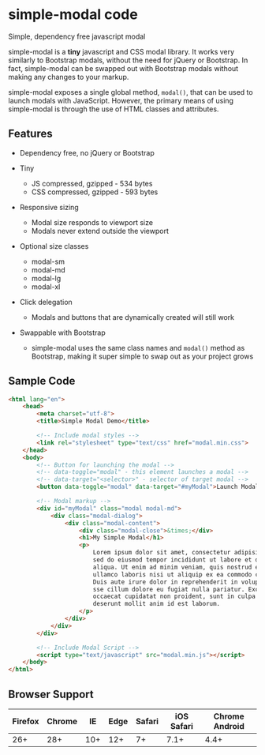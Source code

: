 # simple-modal code

Simple, dependency free javascript modal

simple-modal is a **tiny** javascript and CSS modal library. It works very similarly to Bootstrap modals, without the need for jQuery or Bootstrap. In fact, simple-modal can be swapped out with Bootstrap modals without making any changes to your markup.

simple-modal exposes a single global method, `modal()`, that can be used to launch modals with JavaScript. However, the primary means of using simple-modal is through the use of HTML classes and attributes.

## Features

* Dependency free, no jQuery or Bootstrap

* Tiny
    * JS compressed, gzipped - 534 bytes
    * CSS compressed, gzipped - 593 bytes


* Responsive sizing
    * Modal size responds to viewport size
    * Modals never extend outside the viewport


* Optional size classes
    * modal-sm
    * modal-md
    * modal-lg
    * modal-xl


* Click delegation
    * Modals and buttons that are dynamically created will still work


* Swappable with Bootstrap
    * simple-modal uses the same class names and `modal()` method as Bootstrap, making it super simple to swap out as your project grows


## Sample Code

```html
<html lang="en">
    <head>
        <meta charset="utf-8">
        <title>Simple Modal Demo</title>

        <!-- Include modal styles -->
        <link rel="stylesheet" type="text/css" href="modal.min.css">
    </head>
    <body>
        <!-- Button for launching the modal -->
        <!-- data-toggle="modal" - this element launches a modal -->
        <!-- data-target="<selector>" - selector of target modal -->
        <button data-toggle="modal" data-target="#myModal">Launch Modal</button>

        <!-- Modal markup -->
        <div id="myModal" class="modal modal-md">
            <div class="modal-dialog">
                <div class="modal-content">
                    <div class="modal-close">&times;</div>
                    <h1>My Simple Modal</h1>
                    <p>
                        Lorem ipsum dolor sit amet, consectetur adipisicing elit,
                        sed do eiusmod tempor incididunt ut labore et dolore magna
                        aliqua. Ut enim ad minim veniam, quis nostrud exercitation
                        ullamco laboris nisi ut aliquip ex ea commodo consequat.
                        Duis aute irure dolor in reprehenderit in voluptate velit
                        sse cillum dolore eu fugiat nulla pariatur. Excepteur sint
                        occaecat cupidatat non proident, sunt in culpa qui officia
                        deserunt mollit anim id est laborum.
                    </p>
                </div>
            </div>
        </div>

        <!-- Include Modal Script -->
        <script type="text/javascript" src="modal.min.js"></script>
    </body>
</html>
```

## Browser Support

Firefox | Chrome | IE | Edge | Safari | iOS Safari | Chrome Android
------- | ------ | -- | ---- | ------ | ---------- | --------------
26+     | 28+    | 10+| 12+  | 7+     | 7.1+       | 4.4+
